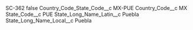 <?xml version="1.0" encoding="UTF-8"?>
<CustomMetadata xmlns="http://soap.sforce.com/2006/04/metadata" xmlns:xsi="http://www.w3.org/2001/XMLSchema-instance" xmlns:xsd="http://www.w3.org/2001/XMLSchema">
    <label>SC-362</label>
    <protected>false</protected>
    <values>
        <field>Country_Code_State_Code__c</field>
        <value xsi:type="xsd:string">MX-PUE</value>
    </values>
    <values>
        <field>Country_Code__c</field>
        <value xsi:type="xsd:string">MX</value>
    </values>
    <values>
        <field>State_Code__c</field>
        <value xsi:type="xsd:string">PUE</value>
    </values>
    <values>
        <field>State_Long_Name_Latin__c</field>
        <value xsi:type="xsd:string">Puebla</value>
    </values>
    <values>
        <field>State_Long_Name_Local__c</field>
        <value xsi:type="xsd:string">Puebla</value>
    </values>
</CustomMetadata>
